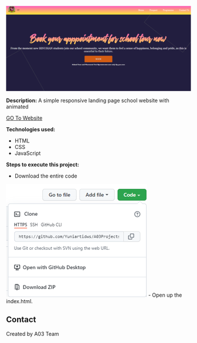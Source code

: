 <img src="images/1.png">

**Description:**
A simple responsive landing page school website with animated 

[GO To Website](https://yuniartidws.github.io/A03Projects.github.io/)
 
**Technologies used:**
 - HTML
 - CSS
 - JavaScript
 
 **Steps to execute this project:**
 - Download the entire code

<img src="images/2.png">
 - Open up the index.html.
 
## Contact
Created by A03 Team

